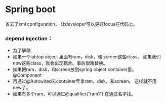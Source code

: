# Spring boot

省去了xml configuration， 让developer可以更好focus在代码上。

### depend injection： 

* 为了解耦
* 如果一个labtop object 里面有ram，disk，和 screen这些class。 如果我们new这些class，就会出现耦合。事后很难替换。
* 如果把ram，disk，和screen放到spring object container里。 @Component
* 再通过@Autowired去container里拿ram，disk，和screen。 这样就不用new了。
* 如果有多个ram，可以通过@qualifier\("ram1"\) 在通过名字找。

